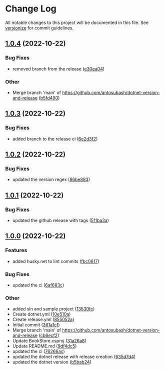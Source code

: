 # Change Log

All notable changes to this project will be documented in this file. See [versionize](https://github.com/versionize/versionize) for commit guidelines.

<a name="1.0.4"></a>
## [1.0.4](https://www.github.com/antosubash/dotnet-version-and-release/releases/tag/v1.0.4) (2022-10-22)

### Bug Fixes

* removed branch from the release ([e30ea04](https://www.github.com/antosubash/dotnet-version-and-release/commit/e30ea04029a39da2c87c9b35c68e5d6b542918ba))

### Other

* Merge branch 'main' of https://github.com/antosubash/dotnet-version-and-release ([b5fd490](https://www.github.com/antosubash/dotnet-version-and-release/commit/b5fd490a303c8d698fb0adba2b86b3aca4f606b0))

<a name="1.0.3"></a>
## [1.0.3](https://www.github.com/antosubash/dotnet-version-and-release/releases/tag/v1.0.3) (2022-10-22)

### Bug Fixes

* added branch to the release ci ([6e2d3f2](https://www.github.com/antosubash/dotnet-version-and-release/commit/6e2d3f26bbc6faf3c9eadd090192ba66ecfa88b3))

<a name="1.0.2"></a>
## [1.0.2](https://www.github.com/antosubash/dotnet-version-and-release/releases/tag/v1.0.2) (2022-10-22)

### Bug Fixes

* updated the version regex ([86be883](https://www.github.com/antosubash/dotnet-version-and-release/commit/86be8831bea574e2c3c348cbe8bdb15d8c71c50a))

<a name="1.0.1"></a>
## [1.0.1](https://www.github.com/antosubash/dotnet-version-and-release/releases/tag/v1.0.1) (2022-10-22)

### Bug Fixes

* updated the github release with tags ([5f1ba3a](https://www.github.com/antosubash/dotnet-version-and-release/commit/5f1ba3aa2acfd1761bbff32995e408cb7a5d6ff9))

<a name="1.0.0"></a>
## [1.0.0](https://www.github.com/antosubash/dotnet-version-and-release/releases/tag/v1.0.0) (2022-10-22)

### Features

* added husky.net to lint commits ([fbc0617](https://www.github.com/antosubash/dotnet-version-and-release/commit/fbc061755906088833baa28a835254322c8dc354))

### Bug Fixes

* updated the ci ([6af683c](https://www.github.com/antosubash/dotnet-version-and-release/commit/6af683cee57e565489701f63c5ce323de3683dd2))

### Other

* added sln and sample project ([13530fc](https://www.github.com/antosubash/dotnet-version-and-release/commit/13530fc2e884118868e50344118063c829034ebd))
* Create dotnet.yml ([10e510a](https://www.github.com/antosubash/dotnet-version-and-release/commit/10e510a9e158a01464700df775bf7bf7f520ef7a))
* Create release.yml ([855052a](https://www.github.com/antosubash/dotnet-version-and-release/commit/855052afae4f8cdbe1de62bcd689c0195d163a6b))
* Initial commit ([361a1cf](https://www.github.com/antosubash/dotnet-version-and-release/commit/361a1cf4513ab4f92f6f3d2dfa939b3982cd4806))
* Merge branch 'main' of https://github.com/antosubash/dotnet-version-and-release ([cb6ecf2](https://www.github.com/antosubash/dotnet-version-and-release/commit/cb6ecf2bfca080905ddf9a8d53257b9a62f0be03))
* Update BookStore.csproj ([31a26a8](https://www.github.com/antosubash/dotnet-version-and-release/commit/31a26a834addab9f1344059e9a8bdca80d84694d))
* Update README.md ([9df4dc5](https://www.github.com/antosubash/dotnet-version-and-release/commit/9df4dc5caa94bae61c4bb4f5ec1dfeddc648b721))
* updated the ci ([76266ac](https://www.github.com/antosubash/dotnet-version-and-release/commit/76266acb3caf4459f445f22f9d82f62809e63b24))
* updated the dotnet release with release creation ([635d7d4](https://www.github.com/antosubash/dotnet-version-and-release/commit/635d7d41da37655207ac49016ac4cf32b57ba547))
* updated the dotnet version ([b5bab24](https://www.github.com/antosubash/dotnet-version-and-release/commit/b5bab240984e853fe7ec26c3abd06de520699586))


